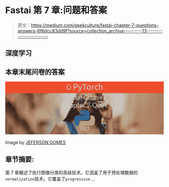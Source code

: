 # Fastai 第 7 章:问题和答案

> 原文：<https://medium.com/geekculture/fastai-chapter-7-questions-answers-6f6dcc83dd9f?source=collection_archive---------13----------------------->

## 深度学习

## 本章末尾问卷的答案

![](img/fe8f3dd280535dd3760eff681a4c00b3.png)

Image by [JEFERSON GOMES](https://unsplash.com/@daluz)

## 章节摘要:

第 7 章概述了执行图像分类的高级技术。它涵盖了用于预处理数据的`normalization`技术。它覆盖了`progressive` …